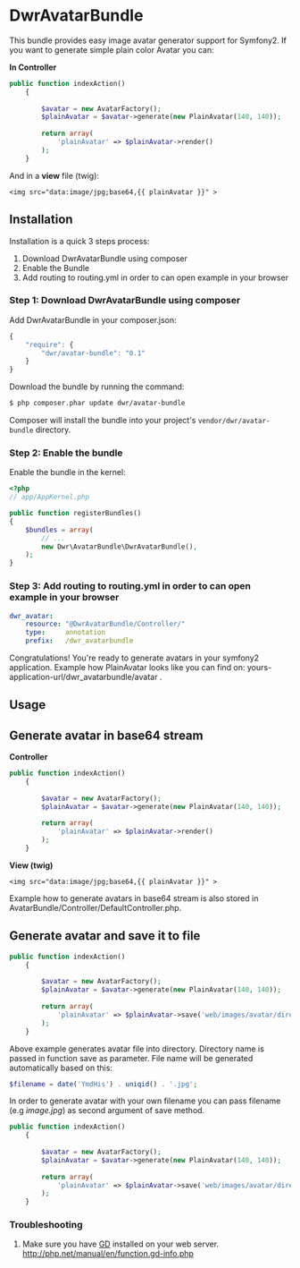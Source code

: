 DwrAvatarBundle
======================

This bundle provides easy image avatar generator support for Symfony2.
If you want to generate simple plain color Avatar you can:

**In Controller**

``` php
public function indexAction()
    {
        
        $avatar = new AvatarFactory();
        $plainAvatar = $avatar->generate(new PlainAvatar(140, 140));
        
        return array(
            'plainAvatar' => $plainAvatar->render()
        );
    }
```

And in a **view** file (twig):

``` jinja
<img src="data:image/jpg;base64,{{ plainAvatar }}" >
```

## **Installation**

Installation is a quick 3 steps process:

1. Download DwrAvatarBundle using composer
2. Enable the Bundle
3. Add routing to routing.yml in order to can open example in your browser

### Step 1: Download DwrAvatarBundle using composer

Add DwrAvatarBundle in your composer.json:

```js
{
    "require": {
        "dwr/avatar-bundle": "0.1"
    }
}
```

Download the bundle by running the command:

``` bash
$ php composer.phar update dwr/avatar-bundle
```

Composer will install the bundle into your project's `vendor/dwr/avatar-bundle` directory.

### Step 2: Enable the bundle

Enable the bundle in the kernel:

``` php
<?php
// app/AppKernel.php

public function registerBundles()
{
    $bundles = array(
        // ...
        new Dwr\AvatarBundle\DwrAvatarBundle(),
    );
}
```

### Step 3: Add routing to routing.yml in order to can open example in your browser

``` yml
dwr_avatar:
    resource: "@DwrAvatarBundle/Controller/"
    type:     annotation
    prefix:   /dwr_avatarbundle
```

Congratulations! You're ready to generate avatars in your symfony2 application.
Example how PlainAvatar looks like you can find on: yours-application-url/dwr_avatarbundle/avatar .

## **Usage**
## **Generate avatar in base64 stream**

**Controller**

``` php
public function indexAction()
    {
        
        $avatar = new AvatarFactory();
        $plainAvatar = $avatar->generate(new PlainAvatar(140, 140));
        
        return array(
            'plainAvatar' => $plainAvatar->render()
        );
    }
```

**View (twig)**

``` jinja
<img src="data:image/jpg;base64,{{ plainAvatar }}" >
```

Example how to generate avatars in base64 stream is also stored in AvatarBundle/Controller/DefaultController.php.

## **Generate avatar and save it to file**

``` php
public function indexAction()
    {
        
        $avatar = new AvatarFactory();
        $plainAvatar = $avatar->generate(new PlainAvatar(140, 140));
        
        return array(
            'plainAvatar' => $plainAvatar->save('web/images/avatar/directory')
        );
    }
```

Above example generates avatar file into directory. Directory name is passed in function save as parameter.
File name will be generated automatically based on this:

``` php
$filename = date('YmdHis') . uniqid() . '.jpg';
```

In order to generate avatar with your own filename you can pass filename (e.g *image.jpg*) as second argument of save method.

``` php
public function indexAction()
    {
        
        $avatar = new AvatarFactory();
        $plainAvatar = $avatar->generate(new PlainAvatar(140, 140));
        
        return array(
            'plainAvatar' => $plainAvatar->save('web/images/avatar/directory', '**image.jpg**')
        );
    }
```

### Troubleshooting

1. Make sure you have [GD](http://php.net/manual/en/book.image.php) installed on your web server.
    http://php.net/manual/en/function.gd-info.php